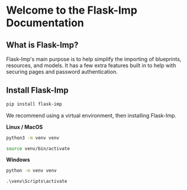 # Welcome to the Flask-Imp Documentation

## What is Flask-Imp?

Flask-Imp's main purpose is to help simplify the importing of blueprints, resources, and models. It has a few extra
features built in to help with securing pages and password authentication.

## Install Flask-Imp

```bash
pip install flask-imp
```

We recommend using a virtual environment, then installing Flask-Imp.

**Linux / MacOS**

```bash
python3 -m venv venv
```

```bash
source venv/bin/activate
```

**Windows**

```bash
python -m venv venv
```

```text
.\venv\Scripts\activate
```

